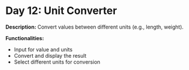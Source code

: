 # Day 12: Unit Converter

**Description:** Convert values between different units (e.g., length, weight).

**Functionalities:**

- Input for value and units
- Convert and display the result
- Select different units for conversion